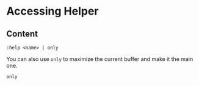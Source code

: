 # Accessing Helper
## Content

```vim
:help <name> | only
```
You can also use `only` to maximize the current buffer and make it the main
one.

```vim
only
```
